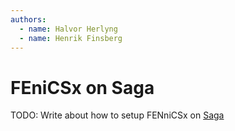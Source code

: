 ```yaml
---
authors:
  - name: Halvor Herlyng
  - name: Henrik Finsberg
---
```

# FEniCSx on Saga

TODO: Write about how to setup FENniCSx on [Saga](https://documentation.sigma2.no/hpc_machines/saga.html)
